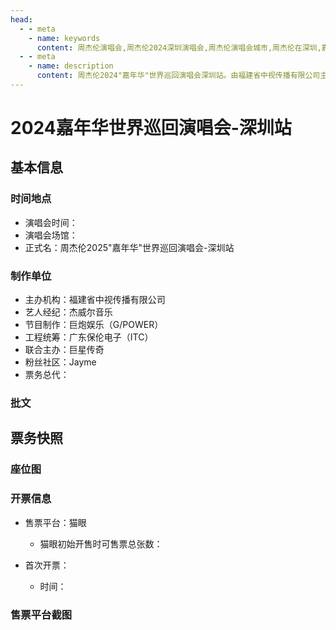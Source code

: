 ```yaml
---
head:
  - - meta
    - name: keywords
      content: 周杰伦演唱会,周杰伦2024深圳演唱会,周杰伦演唱会城市,周杰伦在深圳,嘉年华演唱会深圳,2024深圳演唱会,深圳演唱会门票
  - - meta
    - name: description
      content: 周杰伦2024"嘉年华"世界巡回演唱会深圳站。由福建省中视传播有限公司主办，杰威尔音乐、巨炮娱乐（G/POWER）、广东保伦电子（ITC）、巨星传奇联合制作。关注网站获取最新票务信息。
---
```


# 2024嘉年华世界巡回演唱会-深圳站

## 基本信息

### 时间地点
- 演唱会时间：
- 演唱会场馆：
- 正式名：周杰伦2025"嘉年华"世界巡回演唱会-深圳站

### 制作单位
- 主办机构：福建省中视传播有限公司 
- 艺人经纪：杰威尔音乐
- 节目制作：巨炮娱乐（G/POWER）
- 工程统筹：广东保伦电子（ITC）
- 联合主办：巨星传奇
- 粉丝社区：Jayme
- 票务总代：

### 批文

## 票务快照
### 座位图

### 开票信息
- 售票平台：猫眼
    - 猫眼初始开售时可售票总张数：

- 首次开票：
    - 时间：

### 售票平台截图